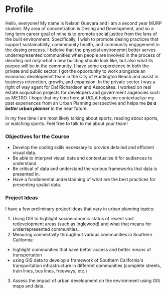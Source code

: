 # Profile

Hello, everyone! My name is Nelson Guevara and I am a second year MURP student. My area of concentration is Desing and Development, and so a long term career goal of mine is to promote social justice from the lens of the built environment. Specifically, I wish to promote desing practices that support sustainability, commmunity health, and community engagement in the desing process. I beleive that the physcial environemnt better serves underrepresented communities when people are involved in the process of deciding not only what a new building should look like, but also what its purpoe will be in the community. I have some expereience in both the private and public sector. I got the opportunity to work alongside an economic developemnt team in the City of Huntington Beach and assist in business retenetion, growth, and expansion. In the private sector I was a right of way agent for Del Richardson and Assocaites. I worked on real estate acquisition projects for developers and government aagencies such as METRO. I hope that my time here at UCLA helps me contextualize my past experiences from an Urban Planning perspective and helps me **_be a better urban planner_** in the near future.

In my free time I am most likely talking about sports, reading about sports, or watching sports. Feel free to talk to me about your team! 

### Objectives for the Course

- Develop the coding skills necessary to provide detailed and efficient visual data.
- Be able to interpret visual data and contextualize it for audiences to understand.
- Be critical of data and understand the various frameworks that data is presented in.
- Have a fundamental understadning of what are the best practices for presenting spatial data.

### Project Ideas

I have a few preliminary project ideas that vary in urban planning topics:

1. Using GIS to highlight socioeconomic status of recent vast redevelopment areas (such as Inglewood) and what that means for underrepresented communities.
2. Meauring connectivity throughout various communities in Southern California:
  - highlight communities that have better access and better means of transportation
  - using GIS data to develop a framework of Southern California's transportation infrastructure in different communities (complete streets, train lines, bus lines, freeways, etc.)
3. Assess the impact of urban development on the environment using GIS maps and data.
